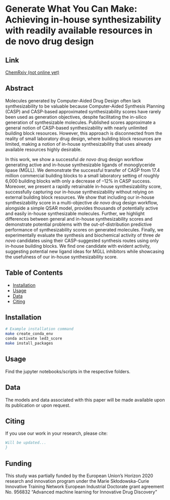 # Generate What You Can Make: Achieving in-house synthesizability with readily available resources in de novo drug design

## Link
[ChemRxiv (not online yet)](https://github.com/AlanHassen/led3score)

## Abstract
Molecules generated by Computer-Aided Drug Design often lack synthesizability to be valuable because Computer-Aided Synthesis Planning (CASP) and CASP-based approximated synthesizability scores have rarely been used as generation objectives, despite facilitating the in-silico generation of synthesizable molecules. Published scores approximate a general notion of CASP-based synthesizability with nearly unlimited building block resources. However, this approach is disconnected from the reality of small laboratory drug design, where building block resources are limited, making a notion of in-house synthesizability that uses already available resources highly desirable.

In this work, we show a successful *de novo* drug design workflow generating active and in-house synthesizable ligands of monoglyceride lipase (MGLL). We demonstrate the successful transfer of CASP from 17.4 million commercial building blocks to a small laboratory setting of roughly 6,000 building blocks with only a decrease of –12% in CASP success. Moreover, we present a rapidly retrainable in-house synthesizability score, successfully capturing our in-house synthesizability without relying on external building block resources. We show that including our in-house synthesizability score in a multi-objective *de novo* drug design workflow, alongside a simple QSAR model, provides thousands of potentially active and easily in-house synthesizable molecules. Further, we highlight differences between general and in-house synthesizability scores and demonstrate potential problems with the out-of-distribution predictive performance of synthesizability scores on generated molecules. Finally, we experimentally evaluate the synthesis and biochemical activity of three *de novo* candidates using their CASP-suggested synthesis routes using only in-house building blocks. We find one candidate with evident activity, suggesting potential new ligand ideas for MGLL inhibitors while showcasing the usefulness of our in-house synthesizability score.

## Table of Contents
- [Installation](#installation)
- [Usage](#usage)
- [Data](#data)
- [Citing](#citing)

## Installation

```bash
# Example installation command
make create_conda_env
conda activate led3_score
make install_packages
```

## Usage
Find the jupyter notebooks/scripts in the respective folders.

## Data

The models and data associated with this paper will be made available upon its publication or upon request.

## Citing
If you use our work in your research, please cite:

```bibtex
Will be updated...
}
```

## Funding

This study was partially funded by the European Union’s Horizon 2020 research and innovation program under the Marie Skłodowska-Curie Innovative Training Network European Industrial Doctorate grant agreement No. 956832 “Advanced machine learning for Innovative Drug Discovery”
